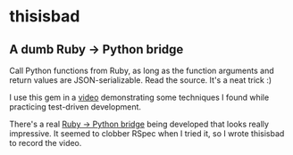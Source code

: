 # thisisbad

## A dumb Ruby -> Python bridge

Call Python functions from Ruby, as long as the function arguments and return
values are JSON-serializable. Read the source. It's a neat trick :)

I use this gem in a [video](https://vimeo.com/37931449) demonstrating some
techniques I found while practicing test-driven development.

There's a real [Ruby -> Python bridge](http://rubypython.rubyforge.org/) being
developed that looks really impressive. It seemed to clobber RSpec when I tried
it, so I wrote thisisbad to record the video.
